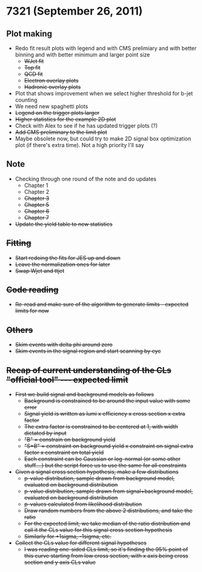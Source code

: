 # 7321 (September 26, 2011) #

## Plot making ##

* Redo fit result plots with legend and with CMS prelimiary and with better binning and with better minimum
and larger point size
    * <strike>WJet fit</strike>
    * <strike>Top fit</strike>
    * <strike>QCD fit</strike>
    * <strike>Electron overlay plots</strike>
    * <strike>Hadronic overlay plots</strike>
* Plot that shows improvement when we select higher threshold for b-jet counting
* We need new spaghetti plots
* <strike>Legend on the trigger plots larger</strike>
* <strike>Higher statistics for the example 2D plot</strike>
* Check with Alex to see if he has updated trigger plots (?)
* <strike>Add CMS preliminary to the limit plot</strike>
* Maybe obsolete now, but could try to make 2D signal box optimization plot (if there's extra time).
Not a high priority I'll say

## Note ##

* Checking through one round of the note and do updates
    * Chapter 1
    * Chapter 2
    * <strike>Chapter 3<strike>
    * <strike>Chapter 5</strike>
    * Chapter 6
    * Chapter 7
* Update the yield table to new statistics

## Fitting ##

* Start redoing the fits for JES up and down
* Leave the normalization ones for later
* Swap Wjet and ttjet

## Code reading ##

* Re-read and make sure of the algorithm to generate limits - expected limits for now

## Others ##

* Skim events with delta phi around zero
* Skim events in the signal region and start scanning by eye

## Recap of current understanding of the CLs "official tool" --- expected limit ##

* First we build signal and background models as follows
   * Background is constrained to be around the input value with some error
   * Signal yield is written as lumi x efficiency x cross section x extra factor
   * The extra factor is constrained to be centered at 1, with width dictated by input
   * "B" = constrain on background yield
   * "S+B" = constraint on background yield x constraint on signal extra factor x constraint on total yield
   * Each constraint can be Gaussian or log-normal (or some other stuff....) but the script force us
   to use the same for all constraints
* Given a signal cross section hypothesis, make a few distributions
   * p-value distribution, sample drawn from background model, evaluated on background distribution
   * p-value distribution, sample drawn from signal+background model, evaluated on background distribution
   * p-values calculated from likelihood distribution
   * Draw random numbers from the above 2 distributions, and take the ratio
   * For the expected limit, we take median of the ratio distribution and call it _the_ CLs value
   for this signal cross section hypothesis
   * Similarly for +1sigma, -1sigma, etc.
* Collect the CLs value for different signal hypotheses
   * I was reading one-sided CLs limit, so it's finding the 95% point of this curve starting from low
   cross section, with x axis being cross section and y axis CLs value








